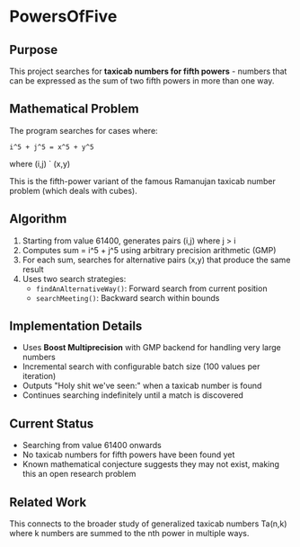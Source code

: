 # PowersOfFive

## Purpose
This project searches for **taxicab numbers for fifth powers** - numbers that can be expressed as the sum of two fifth powers in more than one way.

## Mathematical Problem
The program searches for cases where:
```
i^5 + j^5 = x^5 + y^5
```
where (i,j) ` (x,y)

This is the fifth-power variant of the famous Ramanujan taxicab number problem (which deals with cubes).

## Algorithm
1. Starting from value 61400, generates pairs (i,j) where j > i
2. Computes sum = i^5 + j^5 using arbitrary precision arithmetic (GMP)
3. For each sum, searches for alternative pairs (x,y) that produce the same result
4. Uses two search strategies:
   - `findAnAlternativeWay()`: Forward search from current position
   - `searchMeeting()`: Backward search within bounds

## Implementation Details
- Uses **Boost Multiprecision** with GMP backend for handling very large numbers
- Incremental search with configurable batch size (100 values per iteration)
- Outputs "Holy shit we've seen:" when a taxicab number is found
- Continues searching indefinitely until a match is discovered

## Current Status
- Searching from value 61400 onwards
- No taxicab numbers for fifth powers have been found yet
- Known mathematical conjecture suggests they may not exist, making this an open research problem

## Related Work
This connects to the broader study of generalized taxicab numbers Ta(n,k) where k numbers are summed to the nth power in multiple ways.